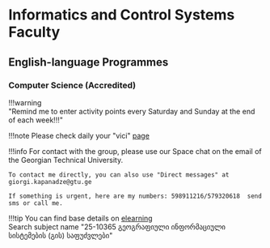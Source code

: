 # Informatics and Control Systems Faculty
## English-language Programmes
### Computer Science (Accredited)

!!!warning  
    "Remind me to enter activity points every Saturday and Sunday at the end of each week!!!"

!!!note
    Please check daily your "vici" [page](https://vici.gtu.ge/)

!!!info
    For contact with the group, please use our Space chat on the email of the Georgian Technical University.

    To contact me directly, you can also use "Direct messages" at giorgi.kapanadze@gtu.ge 

    If something is urgent, here are my numbers: 598911216/579320618  send sms or call me.

!!!tip
    You can find base details on [elearning](https://elearning.gtu.ge/) <br>
    Search subject name "25-10365 გეოგრაფიული ინფორმაციული სისტემების (გის) საფუძვლები" 